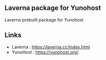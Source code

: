 Laverna package for Yunohost
-------------

Laverna prebuilt package for Yunohost

Links
-------------
- Laverna : https://laverna.cc/index.html
- YunoHost : https://yunohost.org/
